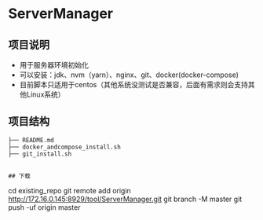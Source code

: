 # ServerManager

## 项目说明

* 用于服务器环境初始化
* 可以安装：jdk、nvm（yarn）、nginx、git、docker(docker-compose)
* 目前脚本只适用于centos（其他系统没测试是否兼容，后面有需求则会支持其他Linux系统）

## 项目结构

```
├── README.md
├── docker_andcompose_install.sh
├── git_install.sh


## 下载

```

cd existing_repo
git remote add origin http://172.16.0.145:8929/tool/ServerManager.git
git branch -M master
git push -uf origin master

```
